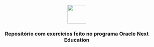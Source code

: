 <p align="center">
  <img height="60px" src="https://i.imgur.com/w0NvalO.png">
</p>

<p align="center">
</p>


<p align="center">
    <h3 align="center">Repositório com exercícios feito no programa Oracle Next Education
    </h3>
</p>

